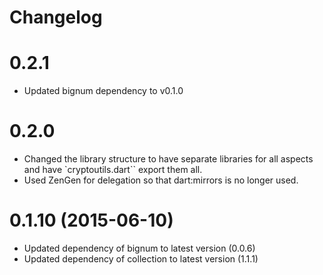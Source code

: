 Changelog
=========

# 0.2.1

 - Updated bignum dependency to v0.1.0

# 0.2.0

 - Changed the library structure to have separate libraries for all aspects and have `cryptoutils.dart`` export them all.
 - Used ZenGen for delegation so that dart:mirrors is no longer used.

# 0.1.10 (2015-06-10)
 - Updated dependency of bignum to latest version (0.0.6)
 - Updated dependency of collection to latest version (1.1.1)
